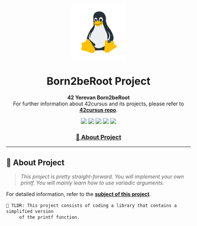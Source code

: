 <a name="readme-top"></a>
<div align="center">
  <!-- Logo -->
  <a href="https://github.com/dpetrosy/42-Born2beRoot">
  <img src="logo.png" alt="Logo" width="150" height="150">
  </a>

  <!-- Project Name -->
  <h1>Born2beRoot Project</h1>

  <!-- Short Description -->
  <p align="center">
	  <b>42 Yerevan Born2beRoot</b><br>
	  For further information about 42cursus and its projects, please refer to <a href="https://github.com/dpetrosy/42cursus"><b>42cursus repo</b></a>.
  </p>

  <!-- Badges -->
  <p>
    <img src="https://img.shields.io/badge/score-100%20%2F%20100-success?style=for-the-badge" />
    <img src="https://img.shields.io/github/repo-size/dpetrosy/42-Born2beRoot?style=for-the-badge&logo=github">
    <img src="https://img.shields.io/github/languages/count/dpetrosy/42-Born2beRoot?style=for-the-badge&logo=" />
    <img src="https://img.shields.io/github/languages/top/dpetrosy/42-Born2beRoot?style=for-the-badge" />
    <img src="https://img.shields.io/github/last-commit/dpetrosy/42-Born2beRoot?style=for-the-badge" />
  </p>

  <h3>
      <a href="#-about-project">📜 About Project</a>
  </h3>
</div>

---

## 📜 About Project

> _This project is pretty straight-forward. You will implement your own printf. You will mainly learn how to use variadic arguments._

For detailed information, refer to the [**subject of this project**](README_files/printf_subject.pdf).

	🚀 TLDR: This project consists of coding a library that contains a simplified version 
 		 of the printf function.
